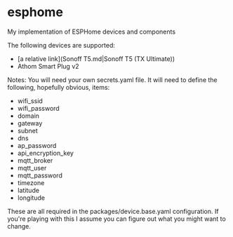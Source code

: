 # esphome
My implementation of ESPHome devices and components

The following devices are supported:
* [a relative link](Sonoff T5.md|Sonoff T5 (TX Ultimate))
* Athom Smart Plug v2


Notes:
You will need your own secrets.yaml file.  It will need to define the following, hopefully obvious, items:
* wifi_ssid
* wifi_password
* domain
* gateway
* subnet
* dns
* ap_password
* api_encryption_key
* mqtt_broker
* mqtt_user
* mqtt_password
* timezone
* latitude
* longitude

These are all required in the packages/device.base.yaml configuration.  If you're playing with this I assume you can figure out what you might want to change.
